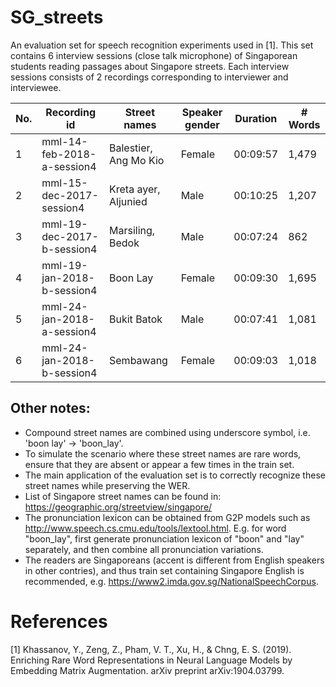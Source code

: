 # SG_streets
An evaluation set for speech recognition experiments used in [1]. This set contains 6 interview sessions (close talk microphone) of Singaporean students reading passages about Singapore streets. Each interview sessions consists of 2 recordings corresponding to interviewer and interviewee. 

No.	| Recording id                  | Street names	                | Speaker gender  | Duration	| # Words
----|-------------------------------|-------------------------------|-----------------|-------------|---------
1	| mml-14-feb-2018-a-session4    | Balestier, Ang Mo Kio	        | Female          |	00:09:57	| 1,479
2	| mml-15-dec-2017-session4	    | Kreta ayer, Aljunied	        | Male	          | 00:10:25	| 1,207
3	| mml-19-dec-2017-b-session4    | Marsiling, Bedok	            | Male	          | 00:07:24	| 862
4	| mml-19-jan-2018-b-session4	| Boon Lay	                    | Female	      | 00:09:30	| 1,695
5	| mml-24-jan-2018-a-session4	| Bukit Batok	                | Male	          | 00:07:41	| 1,081
6	| mml-24-jan-2018-b-session4	| Sembawang	                    | Female	      | 00:09:03	| 1,018

## Other notes:
- Compound street names are combined using underscore symbol, i.e. 'boon lay' -> 'boon_lay'.
- To simulate the scenario where these street names are rare words, ensure that they are absent or appear a few times in the train set.
- The main application of the evaluation set is to correctly recognize these street names while preserving the WER.
- List of Singapore street names can be found in: https://geographic.org/streetview/singapore/
- The pronunciation lexicon can be obtained from G2P models such as http://www.speech.cs.cmu.edu/tools/lextool.html. E.g. for word "boon_lay", first generate pronunciation lexicon of "boon" and "lay" separately, and then combine all pronunciation variations.
- The readers are Singaporeans (accent is different from English speakers in other contries), and thus train set containing Singapore English is recommended, e.g. https://www2.imda.gov.sg/NationalSpeechCorpus.

# References
[1] Khassanov, Y., Zeng, Z., Pham, V. T., Xu, H., & Chng, E. S. (2019). Enriching Rare Word Representations in Neural Language Models by Embedding Matrix Augmentation. arXiv preprint arXiv:1904.03799.
